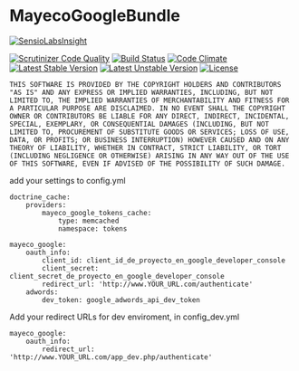 MayecoGoogleBundle
============

[![SensioLabsInsight](https://insight.sensiolabs.com/projects/0fb81cde-508c-4c86-a4e8-9f8e9ac0f715/big.png)](https://insight.sensiolabs.com/projects/0fb81cde-508c-4c86-a4e8-9f8e9ac0f715)

[![Scrutinizer Code Quality](https://scrutinizer-ci.com/g/mayeco/GoogleBundle/badges/quality-score.png?b=master)](https://scrutinizer-ci.com/g/mayeco/GoogleBundle/?branch=master) [![Build Status](https://scrutinizer-ci.com/g/mayeco/GoogleBundle/badges/build.png?b=master)](https://scrutinizer-ci.com/g/mayeco/GoogleBundle/build-status/master) [![Code Climate](https://codeclimate.com/github/mayeco/GoogleBundle/badges/gpa.svg)](https://codeclimate.com/github/mayeco/GoogleBundle) [![Latest Stable Version](https://poser.pugx.org/mayeco/google-bundle/v/stable.svg)](https://packagist.org/packages/mayeco/google-bundle) [![Latest Unstable Version](https://poser.pugx.org/mayeco/google-bundle/v/unstable.svg)](https://packagist.org/packages/mayeco/google-bundle) [![License](https://poser.pugx.org/mayeco/google-bundle/license.svg)](https://packagist.org/packages/mayeco/google-bundle)

`THIS SOFTWARE IS PROVIDED BY THE COPYRIGHT HOLDERS AND CONTRIBUTORS
"AS IS" AND ANY EXPRESS OR IMPLIED WARRANTIES, INCLUDING, BUT NOT
LIMITED TO, THE IMPLIED WARRANTIES OF MERCHANTABILITY AND FITNESS FOR
A PARTICULAR PURPOSE ARE DISCLAIMED. IN NO EVENT SHALL THE COPYRIGHT
OWNER OR CONTRIBUTORS BE LIABLE FOR ANY DIRECT, INDIRECT, INCIDENTAL,
SPECIAL, EXEMPLARY, OR CONSEQUENTIAL DAMAGES (INCLUDING, BUT NOT
LIMITED TO, PROCUREMENT OF SUBSTITUTE GOODS OR SERVICES; LOSS OF USE,
DATA, OR PROFITS; OR BUSINESS INTERRUPTION) HOWEVER CAUSED AND ON ANY
THEORY OF LIABILITY, WHETHER IN CONTRACT, STRICT LIABILITY, OR TORT
(INCLUDING NEGLIGENCE OR OTHERWISE) ARISING IN ANY WAY OUT OF THE USE
OF THIS SOFTWARE, EVEN IF ADVISED OF THE POSSIBILITY OF SUCH DAMAGE.`

add your settings to config.yml

    doctrine_cache:
        providers:
            mayeco_google_tokens_cache:
                type: memcached
                namespace: tokens

    mayeco_google:
        oauth_info:
            client_id: client_id_de_proyecto_en_google_developer_console
            client_secret: client_secret_de_proyecto_en_google_developer_console
            redirect_url: 'http://www.YOUR_URL.com/authenticate'
        adwords:
            dev_token: google_adwords_api_dev_token

Add your redirect URLs for dev enviroment, in config_dev.yml

    mayeco_google:
        oauth_info:
            redirect_url: 'http://www.YOUR_URL.com/app_dev.php/authenticate'
